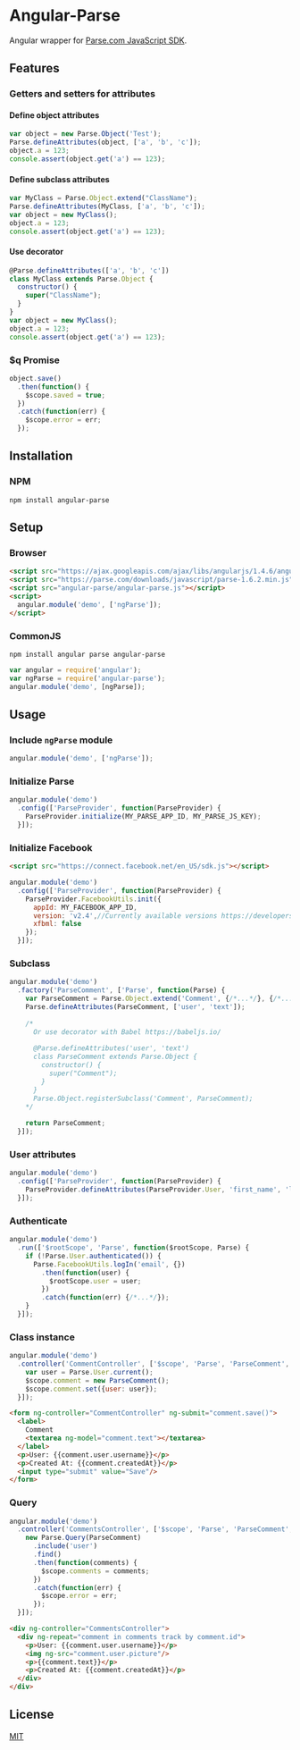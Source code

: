 # Angular-Parse
Angular wrapper for [Parse.com JavaScript SDK](https://parse.com/docs/js/api/).
## Features
### Getters and setters for attributes
#### Define object attributes
```javascript
var object = new Parse.Object('Test');
Parse.defineAttributes(object, ['a', 'b', 'c']);
object.a = 123;
console.assert(object.get('a') == 123);
```
#### Define subclass attributes
```javascript
var MyClass = Parse.Object.extend("ClassName");
Parse.defineAttributes(MyClass, ['a', 'b', 'c']);
var object = new MyClass();
object.a = 123;
console.assert(object.get('a') == 123);
```
#### Use decorator
```javascript
@Parse.defineAttributes(['a', 'b', 'c'])
class MyClass extends Parse.Object {
  constructor() {
    super("ClassName");
  }
}
var object = new MyClass();
object.a = 123;
console.assert(object.get('a') == 123);
```
### $q Promise
```javascript
object.save()
  .then(function() {
    $scope.saved = true;
  })
  .catch(function(err) {
    $scope.error = err;
  });
```
## Installation
### NPM
`npm install angular-parse`
## Setup
### Browser
```html
<script src="https://ajax.googleapis.com/ajax/libs/angularjs/1.4.6/angular.min.js"></script>
<script src="https://parse.com/downloads/javascript/parse-1.6.2.min.js"></script>
<script src="angular-parse/angular-parse.js"></script>
<script>
  angular.module('demo', ['ngParse']);
</script>
```
### CommonJS
`npm install angular parse angular-parse`
```javascript
var angular = require('angular');
var ngParse = require('angular-parse');
angular.module('demo', [ngParse]);
```
## Usage
### Include `ngParse` module
```javascript
angular.module('demo', ['ngParse']);
```
### Initialize Parse
```javascript
angular.module('demo')
  .config(['ParseProvider', function(ParseProvider) {
    ParseProvider.initialize(MY_PARSE_APP_ID, MY_PARSE_JS_KEY);
  }]);
```
### Initialize Facebook
```html
<script src="https://connect.facebook.net/en_US/sdk.js"></script>
```
```javascript
angular.module('demo')
  .config(['ParseProvider', function(ParseProvider) {
    ParseProvider.FacebookUtils.init({
      appId: MY_FACEBOOK_APP_ID,
      version: 'v2.4',//Currently available versions https://developers.facebook.com/docs/apps/changelog
      xfbml: false
    });
  }]);
```
### Subclass
```javascript
angular.module('demo')
  .factory('ParseComment', ['Parse', function(Parse) {
    var ParseComment = Parse.Object.extend('Comment', {/*...*/}, {/*...*/});
    Parse.defineAttributes(ParseComment, ['user', 'text']);
    
    /*
      Or use decorator with Babel https://babeljs.io/
      
      @Parse.defineAttributes('user', 'text')
      class ParseComment extends Parse.Object {
        constructor() {
          super("Comment");
        }
      }
      Parse.Object.registerSubclass('Comment', ParseComment);
    */
    
    return ParseComment;
  }]);
```
### User attributes
```javascript
angular.module('demo')
  .config(['ParseProvider', function(ParseProvider) {
    ParseProvider.defineAttributes(ParseProvider.User, 'first_name', 'last_name', 'picture', 'comments');
  }]);
```
### Authenticate
```javascript
angular.module('demo')
  .run(['$rootScope', 'Parse', function($rootScope, Parse) {
    if (!Parse.User.authenticated()) {
      Parse.FacebookUtils.logIn('email', {})
        .then(function(user) {
          $rootScope.user = user;
        })
        .catch(function(err) {/*...*/});
    }
  }]);
```
### Class instance
```javascript
angular.module('demo')
  .controller('CommentController', ['$scope', 'Parse', 'ParseComment', function($scope, Parse, ParseComment) {
    var user = Parse.User.current();
    $scope.comment = new ParseComment();
    $scope.comment.set({user: user});
  }]);
```
```html
<form ng-controller="CommentController" ng-submit="comment.save()">
  <label>
    Comment
    <textarea ng-model="comment.text"></textarea>
  </label>
  <p>User: {{comment.user.username}}</p>
  <p>Created At: {{comment.createdAt}}</p>
  <input type="submit" value="Save"/>
</form>
```
### Query
```javascript
angular.module('demo')
  .controller('CommentsController', ['$scope', 'Parse', 'ParseComment', function($scope, Parse, ParseComment) {
    new Parse.Query(ParseComment)
      .include('user')
      .find()
      .then(function(comments) {
        $scope.comments = comments;
      })
      .catch(function(err) {
        $scope.error = err;
      });
  }]);
```
```html
<div ng-controller="CommentsController">
  <div ng-repeat="comment in comments track by comment.id">
    <p>User: {{comment.user.username}}</p>
    <img ng-src="comment.user.picture"/>
    <p>{{comment.text}}</p>
    <p>Created At: {{comment.createdAt}}</p>
  </div>
</div>
```
## License
[MIT](https://raw.githubusercontent.com/ivnivnch/angular-parse/master/LICENSE)
